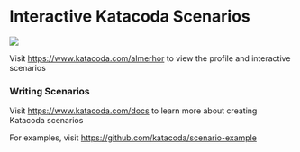# Interactive Katacoda Scenarios

[![](http://shields.katacoda.com/katacoda/almerhor/count.svg)](https://www.katacoda.com/almerhor "Get your profile on Katacoda.com")

Visit https://www.katacoda.com/almerhor to view the profile and interactive scenarios

### Writing Scenarios
Visit https://www.katacoda.com/docs to learn more about creating Katacoda scenarios

For examples, visit https://github.com/katacoda/scenario-example
